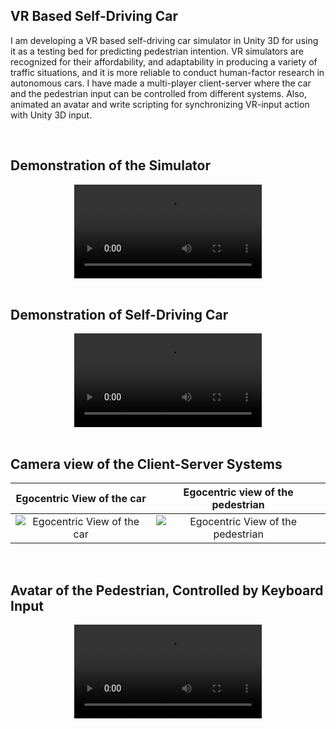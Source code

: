 ## VR Based Self-Driving Car


I am developing a VR based self-driving car simulator in Unity 3D for using it as a testing bed for predicting pedestrian intention. 
VR simulators are recognized for their affordability, and adaptability in producing a variety of traffic situations, 
and it is more reliable to conduct human-factor research in autonomous cars. 
I have made a multi-player client-server where the car and the pedestrian input can be controlled from different systems.
Also, animated an avatar and write scripting for synchronizing VR-input action with Unity 3D input.

</br>

## Demonstration of the Simulator

<div align="center">
  <video src="https://user-images.githubusercontent.com/115661274/221345169-b437d01f-4c7f-4248-ae26-b5087d0e73d0.mp4" />
</div>
</br>

## Demonstration of Self-Driving Car

<div align="center">
  <video src="https://user-images.githubusercontent.com/115661274/221344764-8ffdc866-1a3f-455e-a6f4-27a520da3243.mp4" />
</div>

</br>

## Camera view of the Client-Server Systems

Egocentric View of the car            |  Egocentric view of the pedestrian
:-------------------------:|:-------------------------:
![Egocentric View of the car](https://user-images.githubusercontent.com/115661274/221333624-dac2659a-2939-4344-91a2-d0097f724cf7.png) |  ![Egocentric View of the pedestrian](https://user-images.githubusercontent.com/115661274/221333627-8ef09546-4d8f-468e-9ce8-9c94ba8782b1.png)

</br>

## Avatar of the Pedestrian, Controlled by Keyboard Input

<div align="center">
  <video src="https://user-images.githubusercontent.com/115661274/221374518-dd2690fc-c89a-483a-8935-ee9bd4eaf589.mp4" />
</div>

</br>


